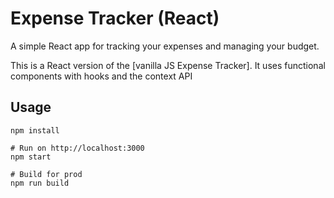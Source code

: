# Expense Tracker (React)

A simple React app for tracking your expenses and managing your budget.

This is a React version of the [vanilla JS Expense Tracker]. It uses functional components with hooks and the context API

## Usage
```
npm install

# Run on http://localhost:3000
npm start

# Build for prod
npm run build
```

